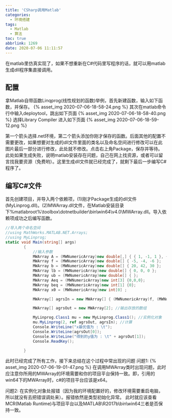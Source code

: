 ```yaml
---
title: 'CSharp调用Matlab'
categories:
  - 环境搭建
tags:
  - Matlab
  - 算法
toc: true
abbrlink: 1269
date: 2020-07-06 11:11:57
---
```


在matlab里仿真实现了，如果不想重新在C#代码里写程序的话，就可以用matlab生成dll程序集直接调用。
<!--more-->

## 配置

拿Matlab自带函数Linqprog(线性规划的函数)举例，首先新建函数，输入如下函数，并保存。
{% asset_img 2020-07-06-18-58-24.png %}
其次在matlab命令行中输入deploytool，跳出如下页面
{% asset_img 2020-07-06-18-58-40.png %}
选择Library Compiler 进入如下页面
{% asset_img 2020-07-06-18-59-12.png %}

第一个箭头选择.net环境，第二个箭头添加你刚才保存的函数。后面其他的配置不需要更改，如果想要对生成的dll文件里面的类名以及命名空间进行修改可以在此图片最后一部分进行修改，此处就不修改。点击右上角Package，保存并等待。此处如果生成失败，说明matlab安装存在问题，自己在网上找资源，或者可以留言找我要资源（免费哟）。这里生成dll文件就已经完成了，就剩下最后一步编写C#程序了。

## 编写C#文件

首先创建项目，并导入两个依赖项，(1)刚才Package生成的dll文件(MyLinprog.dll)。(2)MWArray.dll文件，在Matlab安装目录下%matlabroot%\\toolbox\dotnetbuilder\bin\win64\v4.0\MWArray.dll。导入依赖项成功之后编写函数。

```c#
//导入两个命名空间
//using MathWorks.MATLAB.NET.Arrays;
//using MyLinprog;
static void Main(string[] args)
        {
            //输入参数
            MWArray A = (MWNumericArray)new double[,] { { 1, -1, 1 }, { 3, 2, 4 }, { 3, 2, 0 } };
            MWArray f = (MWNumericArray)new double[] { -5, -4, -6 };
            MWArray b = (MWNumericArray)new double[] { 20, 42, 30 };
            MWArray lb = (MWNumericArray)new double[] { 0, 0, 0 };
            MWArray ub = (MWNumericArray)new double[] { };
            MWArray Aeq = (MWNumericArray)new int[3] {0,0,0};
            MWArray beq = (MWNumericArray)new int[1] {0};
            MWArray x0 = (MWNumericArray)new int[0] ;

            MWArray[] agrsIn = new MWArray[] { (MWNumericArray)f, (MWNumericArray)A,     (MWNumericArray)b, (MWNumericArray)Aeq, (MWNumericArray)beq,(MWNumericArray)lb, (MWNumericArray)ub, (MWNumericArray)x0 };//输入参数

            MWArray[] agrsOut = new MWArray[2]; //输出存放的数组

            MyLinprog.Class1 mu = new MyLinprog.Class1(); //实例化对象
            mu.MyLinprog(2, ref agrsOut, agrsIn); //计算
            Console.WriteLine("x最优值为 : \t");
            Console.WriteLine(agrsOut[0]);
            Console.WriteLine("得到的y值为 : \t" + agrsOut[1]);
            Console.ReadKey();

        }
```

此时已经完成了所有工作，接下来总结在这个过程中常出现的问题
问题1:
{% asset_img 2020-07-06-19-01-47.png %}
在调用MWArray类时出现问题，此时应注意你所用的MWArray的环境需要和你的项目平台保持一致。即，引用的win64下的MWArray时，c#的项目平台应该是x64。

问题2:
在实例化对象处报错（因为我的环境配置好的，修改环境需要重启电脑，所以就没有去把错误调处来）。报错依然是类型初始化异常。
此时就应该查看MCR(Matlab Runtime)与项目平台以及MATLAB\R2017b\bin\win64三者是否保持一致。
